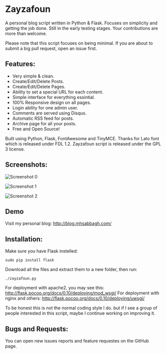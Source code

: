# Zayzafoun

A personal blog script written in Python & Flask. Focuses on simplicity and getting the job done. Still in the early testing stages. Your contributions are more than welcome.

Please note that this script focuses on being minimal. If you are about to submit a big pull request, open an issue first.

## Features:

* Very simple & clean.
* Create/Edit/Delete Posts.
* Create/Edit/Delete Pages.
* Ability to set a special URL for each content.
* Simple interface for everything essintial.
* 100% Responsive design on all pages.
* Login ability for one admin user.
* Comments are served using Disqus.
* Automatic RSS feed for posts.
* Archive page for all your posts.
* Free and Open Source!

Built using Python, Flask, FontAwesome and TinyMCE. Thanks for Lato font which is released under FDL 1.2. Zayzafoun script is released under the GPL 3 license.

## Screenshots:

![Screenshot 0](http://i.imgur.com/40xh6cq.png)

![Screenshot 1](http://i.imgur.com/xeyp2R7.png)

![Screenshot 2](http://i.imgur.com/0EtEZQK.png)

## Demo

Visit my personal blog: http://blog.mhsabbagh.com/

## Installation:

Make sure you have Flask instelled:

    sudo pip install flask

Download all the files and extract them to a new folder, then run:

    ./zayzafoun.py

For deployment with apache2, you may see this: http://flask.pocoo.org/docs/0.10/deploying/mod_wsgi/ For deployment with nginx and others: http://flask.pocoo.org/docs/0.10/deploying/uwsgi/

To be honest this is not the normal coding style I do. but if I see a group of people interested in this script, maybe I continue working on improving it.

## Bugs and Requests:

You can open new issues reports and feature requestes on the GitHub page.
